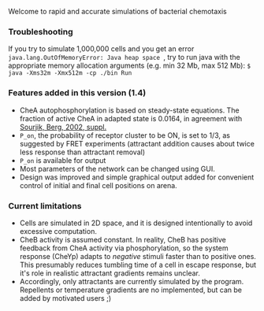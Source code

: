 Welcome to rapid and accurate simulations of bacterial chemotaxis

### Troubleshooting
If you try to simulate 1,000,000 cells and you get an error 
```java.lang.OutOfMemoryError: Java heap space ```, 
try to run java with the appropriate memory allocation arguments (e.g. min 32 Mb, max 512 Mb):
    ``` $ java -Xms32m -Xmx512m -cp ./bin Run ```

### Features added in this version (1.4)
* CheA autophosphorylation is based on steady-state equations. The fraction of active CheA in adapted state is 0.0164, in agreement with [Sourjik, Berg, 2002, suppl.](http://www.pnas.org/content/99/1/123)
* `P_on`, the probability of receptor cluster to be ON, is set to 1/3, as suggested by FRET experiments (attractant addition causes about twice less response than attractant removal)
* `P_on` is available for output
* Most parameters of the network can be changed using GUI.
* Design was improved and simple graphical output added for convenient control of initial and final cell positions on arena.

### Current limitations
* Cells are simulated in 2D space, and it is designed intentionally to avoid excessive computation.
* CheB activity is assumed constant. In reality, CheB has positive feedback from CheA activity via phosphorylation, so the system response (CheYp)  adapts to *negative* stimuli faster than to positive ones. This presumably reduces tumbling time of a cell in escape response, but it's role in realistic attractant gradients remains unclear.
* Accordingly, only attractants are currently simulated by the program. Repellents or temperature gradients are no implemented, but can be added by motivated users ;)
